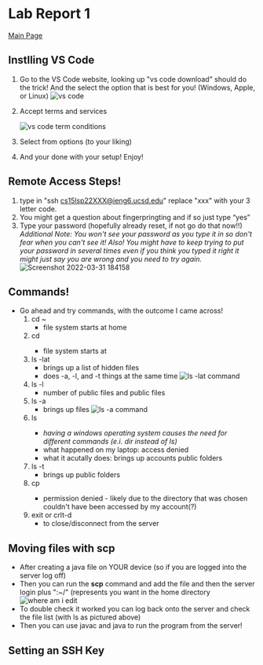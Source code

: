 # Lab Report 1
[Main Page](https://hsflores7.github.io/cse15l-lab-reports/index.html)

## Instlling VS Code
1. Go to the VS Code website, looking up "vs code download" should do the trick! 
   And the select the option that is best for you! (Windows, Apple, or Linux)
  ![vs code](https://user-images.githubusercontent.com/103228508/162542180-e62e1f81-2e46-471b-8c9d-df9f231e7622.png)
2.  Accept terms and services
 	
	![vs code term conditions](https://user-images.githubusercontent.com/103228508/162582058-964f0038-1dd3-4a40-82cd-06cccf5c19ac.png)
3.  Select from options (to your liking)
4.  And your done with your setup! Enjoy!

## Remote Access Steps!
1. type in "ssh cs15lsp22XXX@ieng6.ucsd.edu" replace "xxx" with your 3 letter code.
2. You might get a question about fingerpringting and if so just type “yes”
3. Type your password (hopefully already reset, if not go do that now!!) *Additional Note: You won't see your password as you type it in so don't fear when you can't see it!* *Also! You might have to keep trying to put your password in several times even if you think you typed it right it might just say you are wrong and you need to try again.*
![Screenshot 2022-03-31 184158](https://user-images.githubusercontent.com/103228508/162582133-5ca59bc3-b837-420d-af96-e471b205e630.png)

## Commands!
* Go ahead and try commands, with the outcome I came across!
	1. cd ~
		- file system starts at home
	2. cd <file>
		- file system starts at <file>
	3. ls -lat
		- brings up a list of hidden files
		- does -a, -l, and -t things at the same time
	![ls -lat command](https://user-images.githubusercontent.com/103228508/162582225-0fd5d68f-3551-4dd0-a6cd-f5885459b1e2.png)
	4. ls -l
		- number of public files and public files
	5. ls  -a 
		- brings up files
	![ls -a command](https://user-images.githubusercontent.com/103228508/162582281-66c936e6-059b-4c87-95aa-2f9430913c5b.png)
	6. ls  <directory> 
		- *having a windows operating system causes the need for different commands (e.i. dir instead of ls)*
		- what happened on my laptop: access denied
		- what it acutally does: brings up accounts public folders
	7. ls -t 
		- brings up public folders
	8. cp <directory>
		- permission denied - likely due to the directory that was chosen couldn't have been accessed by my account(?)
	9. exit or crlt-d
		- to close/disconnect from the server

## Moving files with scp
* After creating a java file on YOUR device (so if you are logged into the server log off)
* Then you can run the **scp** command and add the file and then the server login plus ":~/" (represents you want in the home directory
![where am i edit](https://user-images.githubusercontent.com/103228508/162583014-b0193db5-b4cf-45f4-8daf-6ea8d4f876fa.png)
* To double check it worked you can log back onto the server and check the file list (with ls as pictured above)
* Then you can use javac and java to run the program from the server!

## Setting an SSH Key

	
	
	
	
	
